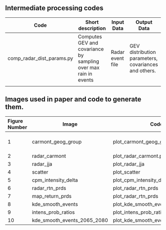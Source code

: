 

## Intermediate processing codes

| Code                      | Short description                                               | Input Data       | Output Data                                          | 
|---------------------------|-----------------------------------------------------------------|------------------|------------------------------------------------------|
| comp_radar_dist_params.py | Computes GEV and covariance by sampling over max rain in events | Radar event file | GEV distribution parameters, covariances and others. |
|                           |                                                                 |                  |                                                      |

## Images used in paper and  code  to generate them.

| Figure Number | Image                    | Code                          | Notes               |
|:--------------|--------------------------|-------------------------------|:--------------------|
| 1             | carmont_geog_group       | plot_carmont_geog_group       | Requires OS API Key |
| 2             | radar_carmont            | plot_radar_carmont.py         |                     |
| 3             | radar_jja                | plot_radar_jja                |                     |
| 4             | scatter                  | plot_scatter                  |                     |
| 5             | cpm_intensity_delta      | plot_cpm_intensity_delta,     |                     |
| 6             | radar_rtn_prds           | plot_radar_rtn_prds           |                     |
| 7             | map_return_prds          | plot_radar_rtn_prds           |                     |
| 8             | kde_smooth_events        | plot_kde_smooth_events        |                     |
| 9             | intens_prob_ratios       | plot_intens_prob_ratios       |                     |
| 10            | kde_smooth_events_2065_2080 | plot_kde_smooth_events_2065_2080 |                | 